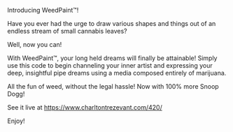 Introducing WeedPaint™!

Have you ever had the urge to draw various shapes and things out of an endless stream of small cannabis leaves?

Well, now you can!

With WeedPaint™, your long held dreams will finally be attainable! Simply use this code to begin channeling your inner 
artist and expressing your deep, insightful pipe dreams using a media composed entirely of marijuana.

All the fun of weed, without the legal hassle! Now with 100% more Snoop Dogg!

See it live at https://www.charltontrezevant.com/420/

Enjoy!

